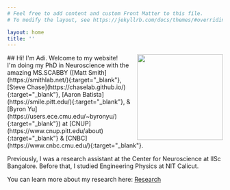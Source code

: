 ```yaml
---
# Feel free to add content and custom Front Matter to this file.
# To modify the layout, see https://jekyllrb.com/docs/themes/#overriding-theme-defaults

layout: home
title: ''
---
```

<img width="200" align=right id="profile" src="/assets/brain_fun.png"/>
## Hi! I'm Adi. Welcome to my website! 
<br>
I'm doing my PhD in Neuroscience with the amazing MS.SCABBY ([Matt Smith](https://smithlab.net/){:target="_blank"}, [Steve Chase](https://chaselab.github.io/){:target="_blank"}, [Aaron Batista](https://smile.pitt.edu/){:target="_blank"}, & [Byron Yu](https://users.ece.cmu.edu/~byronyu/){:target="_blank"}) at [CNUP](https://www.cnup.pitt.edu/about){:target="_blank"} & [CNBC](https://www.cnbc.cmu.edu/){:target="_blank"}.

Previously, I was a research assistant at the Center for Neuroscience at IISc Bangalore. Before that, I studied Engineering Physics at NIT Calicut. 

You can learn more about my research here: [Research](https://adithyanarayan101.github.io/about)



